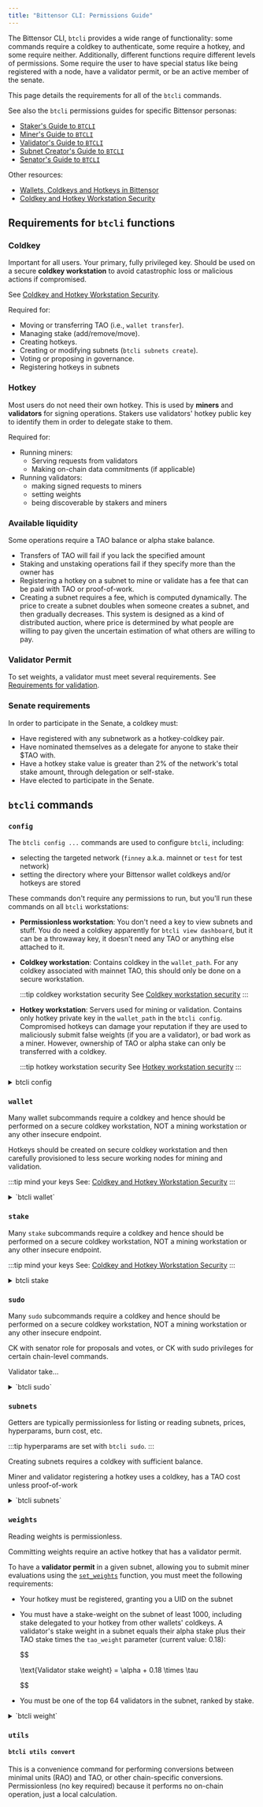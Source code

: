 ```yaml
---
title: "Bittensor CLI: Permissions Guide"
---
```


The Bittensor CLI, `btcli` provides a wide range of functionality: some commands require a coldkey to authenticate, some require a hotkey, and some require neither. Additionally, different functions require different levels of permissions. Some require the user to have special status like being registered with a node, have a validator permit, or be an active member of the senate.

This page details the requirements for all of the `btcli` commands.

See also the `btcli` permissions guides for specific Bittensor personas:

- [Staker's Guide to `BTCLI`](./staking-and-delegation/stakers-btcli-guide)
- [Miner's Guide to `BTCLI`](./miners/miners-btcli-guide)
- [Validator's Guide to `BTCLI`](./validators/validators-btcli-guide)
- [Subnet Creator's Guide to `BTCLI`](./subnets/subnet-creators-btcli-guide)
- [Senator's Guide to `BTCLI`](./governance/senators-btcli-guide)

Other resources:

- [Wallets, Coldkeys and Hotkeys in Bittensor](./getting-started/wallets)
- [Coldkey and Hotkey Workstation Security](./getting-started/coldkey-hotkey-security)

## Requirements for `btcli` functions

### Coldkey

Important for all users. Your primary, fully privileged key. Should be used on a secure **coldkey workstation** to avoid catastrophic loss or malicious actions if compromised.

See [Coldkey and Hotkey Workstation Security](../getting-started/coldkey-hotkey-security).

Required for:
- Moving or transferring TAO (i.e., `wallet transfer`).
- Managing stake (add/remove/move).
- Creating hotkeys.
- Creating or modifying subnets (`btcli subnets create`).
- Voting or proposing in governance.
- Registering hotkeys in subnets


### Hotkey

Most users do not need their own hotkey. This is used by **miners** and **validators** for signing operations. Stakers use validators' hotkey public key to identify them in order to delegate stake to them.

Required for:
- Running miners: 
  - Serving requests from validators
  - Making on-chain data commitments (if applicable)
- Running validators:
  - making signed requests to miners
  - setting weights
  - being discoverable by stakers and miners

### Available liquidity

Some operations require a TAO balance or alpha stake balance.

- Transfers of TAO will fail if you lack the specified amount
- Staking and unstaking operations fail if they specify more than the owner has
- Registering a hotkey on a subnet to mine or validate has a fee that can be paid with TAO or proof-of-work.
- Creating a subnet requires a fee, which is computed dynamically. The price to create a subnet doubles when someone creates a subnet, and then gradually decreases. This system is designed as a kind of distributed auction, where price is determined by what people are willing to pay given the uncertain estimation of what others are willing to pay.
<!-- what else -->

### Validator Permit

To set weights, a validator must meet several requirements. See [Requirements for validation](./validators/#requirements-for-validation).

### Senate requirements

In order to participate in the Senate, a coldkey must:

- Have registered with any subnetwork as a hotkey-coldkey pair.
- Have nominated themselves as a delegate for anyone to stake their $TAO with.
- Have a hotkey stake value is greater than 2% of the network's total stake amount, through delegation or self-stake.
- Have elected to participate in the Senate. 

## `btcli` commands

### `config`

The `btcli config ...` commands are used to configure `btcli`, including:
- selecting the targeted network (`finney` a.k.a. mainnet or `test` for test network)
- setting the directory where your Bittensor wallet coldkeys and/or hotkeys are stored

These commands don't require any permissions to run, but you'll run these commands on all `btcli` workstations:

- **Permissionless workstation**: You don't need a key to view subnets and stuff. You do need a coldkey apparently for `btcli view dashboard`, but it can be a throwaway key, it doesn't need any TAO or anything else attached to it.

- **Coldkey workstation**: Contains coldkey in the `wallet_path`. For any coldkey associated with mainnet TAO, this should only be done on a secure workstation. 

    :::tip coldkey workstation security
    See [Coldkey workstation security](./getting-started/coldkey-hotkey-security#coldkey-workstation-security)
    :::

- **Hotkey workstation**: Servers used for mining or validation. Contains only hotkey private key in the `wallet_path` in the `btcli config`. Compromised hotkeys can damage your reputation if they are used to maliciously submit false weights (if you are a validator), or bad work as a miner. However, ownership of TAO or alpha stake can only be transferred with a coldkey.

    :::tip hotkey workstation security
    See [Hotkey workstation security](./getting-started/coldkey-hotkey-security#hotkey-workstation-security)
    :::

<details>
  <summary>btcli config</summary>

  btcli config [options]
  - btcli config set
  - btcli config get
  - ...
  - btcli conf metagraph

Permissionless

- `btcli config set`
- `btcli config get`
- `btcli config clear`
- `btcli config metagraph`
- `btcli conf set`
- `btcli conf get`
- `btcli conf clear`
- `btcli conf metagraph`

- `btcli c set`
- `btcli c get`
- `btcli c clear`
- `btcli c metagraph`
</details>

### `wallet`

Many wallet subcommands require a coldkey and hence should be performed on a secure coldkey workstation, NOT a mining workstation or any other insecure endpoint.

Hotkeys should be created on secure coldkey workstation and then carefully provisioned to less secure working nodes for mining and validation.

:::tip mind your keys
See: [Coldkey and Hotkey Workstation Security](./getting-started/coldkey-hotkey-security)
:::

<details>
  <summary>`btcli wallet`</summary>
#### `btcli wallet list`
#### `btcli wallet swap-hotkey`
#### `btcli wallet regen-coldkey`
#### `btcli wallet regen-coldkeypub`
#### `btcli wallet regen-hotkey`
#### `btcli wallet new-hotkey`
#### `btcli wallet new-coldkey`
#### `btcli wallet create`
#### `btcli wallet balance`
#### `btcli wallet history`
#### `btcli wallet overview`
#### `btcli wallet transfer`
#### `btcli wallet inspect`
#### `btcli wallet faucet`
#### `btcli wallet set-identity`
#### `btcli wallet get-identity`
#### `btcli wallet sign`
#### `btcli wallet swap_hotkey`
#### `btcli wallet regen_coldkey`
#### `btcli wallet regen_coldkeypub`
#### `btcli wallet regen_hotkey`
#### `btcli wallet new_hotkey`
#### `btcli wallet new_coldkey`
#### `btcli wallet set_identity`
#### `btcli wallet get_identity`

#### `btcli w list`
#### `btcli w swap-hotkey`
#### `btcli w regen-coldkey`
#### `btcli w regen-coldkeypub`
#### `btcli w regen-hotkey`
#### `btcli w new-hotkey`
#### `btcli w new-coldkey`
#### `btcli w create`
#### `btcli w balance`
#### `btcli w history`
#### `btcli w overview`
#### `btcli w transfer`
#### `btcli w inspect`
#### `btcli w faucet`
#### `btcli w set-identity`
#### `btcli w get-identity`
#### `btcli w sign`
#### `btcli w swap_hotkey`
#### `btcli w regen_coldkey`
#### `btcli w regen_coldkeypub`
#### `btcli w regen_hotkey`
#### `btcli w new_hotkey`
#### `btcli w new_coldkey`
#### `btcli w set_identity`
#### `btcli w get_identity`
#### `btcli wallets list`
#### `btcli wallets swap-hotkey`
#### `btcli wallets regen-coldkey`
#### `btcli wallets regen-coldkeypub`
#### `btcli wallets regen-hotkey`
#### `btcli wallets new-hotkey`
#### `btcli wallets new-coldkey`
#### `btcli wallets create`
#### `btcli wallets balance`
#### `btcli wallets history`
#### `btcli wallets overview`
#### `btcli wallets transfer`
#### `btcli wallets inspect`
#### `btcli wallets faucet`
#### `btcli wallets set-identity`
#### `btcli wallets get-identity`
#### `btcli wallets sign`
#### `btcli wallets swap_hotkey`
#### `btcli wallets regen_coldkey`
#### `btcli wallets regen_coldkeypub`
#### `btcli wallets regen_hotkey`
#### `btcli wallets new_hotkey`
#### `btcli wallets new_coldkey`
#### `btcli wallets set_identity`
#### `btcli wallets get_identity`
</details>

### `stake`

Many `stake` subcommands require a coldkey and hence should be performed on a secure coldkey workstation, NOT a mining workstation or any other insecure endpoint.

:::tip mind your keys
See: [Coldkey and Hotkey Workstation Security](./getting-started/coldkey-hotkey-security)
:::

<details>
  <summary>btcli stake</summary>
#### `btcli stake add`
#### `btcli stake remove`
#### `btcli stake list`
#### `btcli stake move`
#### `btcli stake transfer`
#### `btcli stake swap`
#### `btcli stake child`
##### `btcli stake child get`
##### `btcli stake child set`
##### `btcli stake child revoke`
##### `btcli stake child take`
#### `btcli stake children`
##### `btcli stake children get`
##### `btcli stake children set`
##### `btcli stake children revoke`
##### `btcli stake children take`
#### `btcli st add`
#### `btcli st remove`
#### `btcli st list`
#### `btcli st move`
#### `btcli st transfer`
#### `btcli st swap`
#### `btcli st child`
##### `btcli st child get`
##### `btcli st child set`
##### `btcli st child revoke`
##### `btcli st child take`
#### `btcli st children`
##### `btcli st children get`
##### `btcli st children set`
##### `btcli st children revoke`
##### `btcli st children take`
</details>

### `sudo`

Many `sudo` subcommands require a coldkey and hence should be performed on a secure coldkey workstation, NOT a mining workstation or any other insecure endpoint.

CK with senator role for proposals and votes, or CK with sudo privileges for certain chain-level commands.


Validator take...

<details>
  <summary>`btcli sudo`</summary>
#### `btcli sudo set`
#### `btcli sudo get`
#### `btcli sudo senate`
#### `btcli sudo proposals`
#### `btcli sudo senate-vote`
#### `btcli sudo set-take`
#### `btcli sudo get-take`
#### `btcli sudo senate_vote`
#### `btcli sudo get_take`
#### `btcli sudo set_take`
#### `btcli su set`
#### `btcli su get`

#### `btcli su senate`
#### `btcli su proposals`
#### `btcli su senate-vote`
#### `btcli su set-take`
#### `btcli su get-take`
#### `btcli su senate_vote`
#### `btcli su get_take`
#### `btcli su set_take`
</details>

### `subnets`

Getters are typically permissionless for listing or reading subnets, prices, hyperparams, burn cost, etc.

:::tip
hyperparams are set with `btcli sudo`.
:::

Creating subnets requires a coldkey with sufficient balance.

Miner and validator registering a hotkey uses a coldkey, has a TAO cost unless proof-of-work
<!-- how does POW work??? -->

<details>
  <summary>`btcli subnets`</summary>
#### `btcli subnets hyperparameters`
#### `btcli subnets list`
#### `btcli subnets burn-cost`
#### `btcli subnets create`
#### `btcli subnets pow-register`
#### `btcli subnets register`
#### `btcli subnets metagraph`
#### `btcli subnets show`
#### `btcli subnets price`
#### `btcli subnets burn_cost`
#### `btcli subnets pow_register`
#### `btcli s hyperparameters`
#### `btcli s list`
#### `btcli s burn-cost`
#### `btcli s create`
#### `btcli s pow-register`
#### `btcli s register`
#### `btcli s metagraph`
#### `btcli s show`
#### `btcli s price`
#### `btcli s burn_cost`
#### `btcli s pow_register`
#### `btcli subnet hyperparameters`
#### `btcli subnet list`
#### `btcli subnet burn-cost`
#### `btcli subnet create`
#### `btcli subnet pow-register`
#### `btcli subnet register`
#### `btcli subnet metagraph`
#### `btcli subnet show`
#### `btcli subnet price`
#### `btcli subnet burn_cost`
#### `btcli subnet pow_register`

</details>

### `weights`

Reading weights is permissionless.

Committing weights require an active hotkey that has a validator permit.

To have a **validator permit** in a given subnet, allowing you to submit miner evaluations using the [`set_weights`](pathname:///python-api/html/autoapi/bittensor/core/extrinsics/set_weights/index.html) function, you must meet the following requirements:

  - Your hotkey must be registered, granting you a UID on the subnet
  - You must have a stake-weight on the subnet of least 1000, including stake delegated to your hotkey from other wallets' coldkeys. A validator's stake weight in a subnet equals their alpha stake plus their TAO stake times the `tao_weight` parameter (current value: 0.18):

    $$

    \text{Validator stake weight} = \alpha +  0.18 \times \tau 

    $$
  - You must be one of the top 64 validators in the subnet, ranked by stake.


<details>
  <summary>`btcli weight`</summary>
#### `btcli weights reveal`
#### `btcli weights commit`

#### `btcli wt reveal`
#### `btcli wt commit`
#### `btcli weight reveal`
#### `btcli weight commit`
</details>

### `utils`

#### `btcli utils convert`
This is a convenience command for performing conversions between minimal units (RAO) and TAO, or other chain-specific conversions. Permissionless (no key required) because it performs no on-chain operation, just a local calculation.
